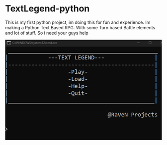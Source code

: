 # TextLegend-python
This is my first python project, im doing this for fun and experience. Im making a Python Text Based RPG. With some Turn based Battle elements and lot of stuff. So i need your guys help

![](images_readme/Title.png)
